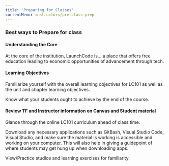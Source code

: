 ```yaml
---
title: 'Preparing for Classes'
currentMenu: instructors/pre-class-prep
---
```


### Best ways to Prepare for class

#### Understanding the Core

At the core of the institution, LaunchCode is...
a place that offers free education leading to economic opportunities of advancement through tech.

#### Learning Objectives

Familiarize yourself with the overall learning objectives for LC101 as well as the unit and chapter learning objectives.

Know what your students ought to achieve by the end of the course.

#### Review TF and Instructor information on Canvas and Student material

Glance through the online LC101 curriculum ahead of class time.

Download any necessary applications such as GitBash, Visual Studio Code, Visual Studio, and make sure the material is working is accessible and working on your computer.  This will also help in giving a guidepoint of where students may get hung up when downloading apps.

View/Practice studios and learning exercises for familiarity. 
